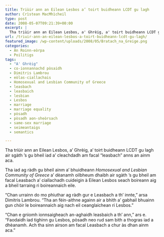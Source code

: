 ```yaml
---
title: Triùir ann an Eilean Lesbos a’ toirt buidheann LCDT gu lagh
author: Crìstean MacMhìcheil
type: post
date: 2008-05-07T09:21:39+00:00
excerpt: |
  Tha triùir ann an Eilean Lesbos, a' Ghrèig, a' toirt buidheann LCDT gu lagh air sgàth 's gu bheil iad a' cleachdadh am facal "leasbach" anns an ainm aca.
url: /triuir-ann-an-eilean-lesbos-a-toirt-buidheann-lcdt-gu-lagh/
featured_image: /wp-content/uploads/2008/05/Bratach_na_Greige.png
categories:
  - An Roinn-eòrpa
  - Poilitigs
tags:
  - "A' Ghrèig"
  - co-ionnannachd pòsaidh
  - Dimitris Lambrou
  - eòlas-ciallachais
  - Homosexual and Lesbian Community of Greece
  - leasbach
  - leasbaich
  - lesbian
  - Lesbos
  - marriage
  - marriage equality
  - pòsadh
  - pòsadh aon-sheòrsach
  - same-sex marriage
  - seimeantaigs
  - semantics

---
```

Tha triùir ann an Eilean Lesbos, a&#8217; Ghrèig, a&#8217; toirt buidheann LCDT gu lagh air sgàth &#8217;s gu bheil iad a&#8217; cleachdadh am facal &#8220;leasbach&#8221; anns an ainm aca.

Tha iad ag ràdh gu bheil ainm a&#8217; bhuidheann _Homosexual and Lesbian Community of Greece_ a&#8217; dèanamh oilbheum dhaibh air sgàth &#8217;s gu bheil am facal Leasbach a&#8217; ciallachadh cuideigin à Eilean Lesbos seach boireann aig a bheil tarraing ri boireannaich eile.

&#8220;Chan urrainn do mo phiuthar ag ràdh gur e Leasbach a th&#8217; innte,&#8221; arsa Dimitris Lambrou. &#8220;Tha an fèin-aithne againn air a bhith a&#8217; gabhail bhuainn gun chòir le boireannaich aig nach eil ceanglaichean ri Lesbos.&#8221;

&#8220;Chan e gnìomh ionnsaigheach an-aghaidh leasbaich a th&#8217; ann,&#8221; ars e. &#8220;Faodaidh iad tighinn gu Lesbos, pòsadh neo rud sam bith a thogras iad a dhèanamh. Ach tha sinn airson am facal Leasbach a chur às dhan ainm aca.&#8221;